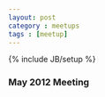 ```yaml
---
layout: post
category : meetups
tags : [meetup]
---
```

{% include JB/setup %}

###  May 2012 Meeting

